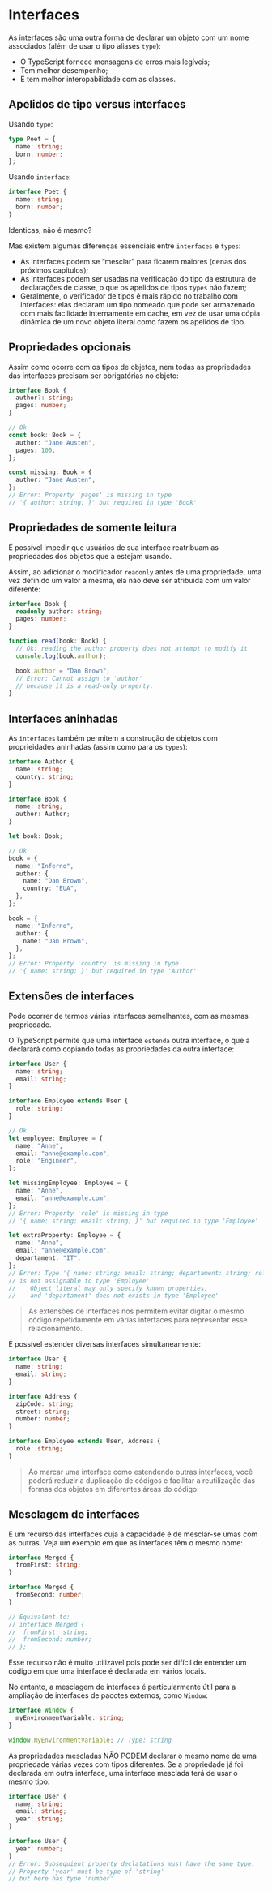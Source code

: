 # Interfaces

As interfaces são uma outra forma de declarar um objeto com um nome associados (além de usar o tipo aliases `type`):

- O TypeScript fornece mensagens de erros mais legíveis;
- Tem melhor desempenho;
- E tem melhor interopabilidade com as classes.

## Apelidos de tipo versus interfaces

Usando `type`:

```ts
type Poet = {
  name: string;
  born: number;
};
```

Usando `interface`:

```ts
interface Poet {
  name: string;
  born: number;
}
```

Identicas, não é mesmo?

Mas existem algumas diferenças essenciais entre `interfaces` e `types`:

- As interfaces podem se “mesclar” para ficarem maiores (cenas dos próximos capítulos);
- As interfaces podem ser usadas na verificação do tipo da estrutura de declarações de classe, o que os apelidos de tipos `types` não fazem;
- Geralmente, o verificador de tipos é mais rápido no trabalho com interfaces: elas declaram um tipo nomeado que pode ser armazenado com mais facilidade internamente em cache, em vez de usar uma cópia dinâmica de um novo objeto literal como fazem os apelidos de tipo.

## Propriedades opcionais

Assim como ocorre com os tipos de objetos, nem todas as propriedades das interfaces precisam ser obrigatórias no objeto:

```ts
interface Book {
  author?: string;
  pages: number;
}

// Ok
const book: Book = {
  author: "Jane Austen",
  pages: 100,
};

const missing: Book = {
  author: "Jane Austen",
};
// Error: Property 'pages' is missing in type
// '{ author: string; }' but required in type 'Book'
```

## Propriedades de somente leitura

É possível impedir que usuários de sua interface reatribuam as propriedades dos objetos que a estejam usando.

Assim, ao adicionar o modificador `readonly` antes de uma propriedade, uma vez definido um valor a mesma, ela não deve ser atribuida com um valor diferente:

```ts
interface Book {
  readonly author: string;
  pages: number;
}

function read(book: Book) {
  // Ok: reading the author property does not attempt to modify it
  console.log(book.author);

  book.author = "Dan Brown";
  // Error: Cannot assign to 'author'
  // because it is a read-only property.
}
```

## Interfaces aninhadas

As `interfaces` também permitem a construção de objetos com proprieidades aninhadas (assim como para os `types`):

```ts
interface Author {
  name: string;
  country: string;
}

interface Book {
  name: string;
  author: Author;
}

let book: Book;

// Ok
book = {
  name: "Inferno",
  author: {
    name: "Dan Brown",
    country: "EUA",
  },
};

book = {
  name: "Inferno",
  author: {
    name: "Dan Brown",
  },
};
// Error: Property 'country' is missing in type
// '{ name: string; }' but required in type 'Author'
```

## Extensões de interfaces

Pode ocorrer de termos várias interfaces semelhantes, com as mesmas propriedade.

O TypeScript permite que uma interface `estenda` outra interface, o que a declarará como copiando todas as propriedades da outra interface:

```ts
interface User {
  name: string;
  email: string;
}

interface Employee extends User {
  role: string;
}

// Ok
let employee: Employee = {
  name: "Anne",
  email: "anne@example.com",
  role: "Engineer",
};

let missingEmployee: Employee = {
  name: "Anne",
  email: "anne@example.com",
};
// Error: Property 'role' is missing in type
// '{ name: string; email: string; }' but required in type 'Employee'

let extraProperty: Employee = {
  name: "Anne",
  email: "anne@example.com",
  departament: "IT",
};
// Error: Type '{ name: string; email: string; departament: string; role: string }'
// is not assignable to type 'Employee'
//    Object literal may only specify known properties,
//    and 'departament' does not exists in type 'Employee'
```

> As extensões de interfaces nos permitem evitar digitar o mesmo código repetidamente em várias interfaces para representar esse relacionamento.

É possível estender diversas interfaces simultaneamente:

```ts
interface User {
  name: string;
  email: string;
}

interface Address {
  zipCode: string;
  street: string;
  number: number;
}

interface Employee extends User, Address {
  role: string;
}
```

> Ao marcar uma interface como estendendo outras interfaces, você poderá reduzir a duplicação de códigos e facilitar a reutilização das formas dos objetos em diferentes áreas do código.

## Mesclagem de interfaces

É um recurso das interfaces cuja a capacidade é de mesclar-se umas com as outras. Veja um exemplo em que as interfaces têm o mesmo nome:

```ts
interface Merged {
  fromFirst: string;
}

interface Merged {
  fromSecond: number;
}

// Equivalent to:
// interface Merged {
//	fromFirst: string;
//	fromSecond: number;
// };
```

Esse recurso não é muito utilizável pois pode ser difícil de entender um código em que uma interface é declarada em vários locais.

No entanto, a mesclagem de interfaces é particularmente útil para a ampliação de interfaces de pacotes externos, como `Window`:

```ts
interface Window {
  myEnvironmentVariable: string;
}

window.myEnvironmentVariable; // Type: string
```

As propriedades mescladas NÃO PODEM declarar o mesmo nome de uma propriedade várias vezes com tipos diferentes. Se a propriedade já foi declarada em outra interface, uma interface mesclada terá de usar o mesmo tipo:

```ts
interface User {
  name: string;
  email: string;
  year: string;
}

interface User {
  year: number;
}
// Error: Subsequient property declatations must have the same type.
// Property 'year' must be type of 'string'
// but here has type 'number'
```
